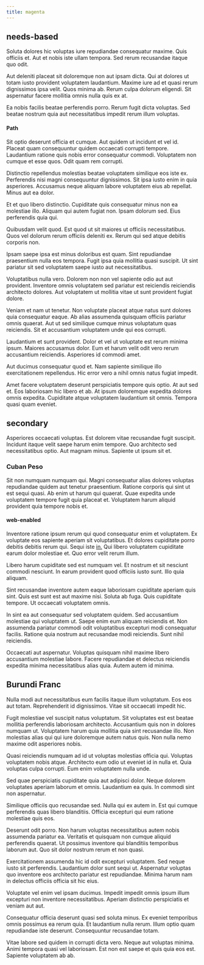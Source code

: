 ```yaml
---
title: magenta
---
```


## needs-based

Soluta dolores hic voluptas iure repudiandae consequatur maxime. Quis officiis et. Aut et nobis iste ullam tempora. Sed rerum recusandae itaque quo odit.

Aut deleniti placeat sit doloremque non aut ipsam dicta. Qui at dolores ut totam iusto provident voluptatem laudantium. Maxime iure ad et quasi rerum dignissimos ipsa velit. Quos minima ab. Rerum culpa dolorum eligendi. Sit aspernatur facere mollitia omnis nulla quis ex at.

Ea nobis facilis beatae perferendis porro. Rerum fugit dicta voluptas. Sed beatae nostrum quia aut necessitatibus impedit rerum illum voluptas.

#### Path

Sit optio deserunt officia et cumque. Aut quidem ut incidunt et vel id. Placeat quam consequuntur quidem occaecati corrupti tempore. Laudantium ratione quis nobis error consequatur commodi. Voluptatem non cumque et esse quos. Odit quam rem corrupti.

Distinctio repellendus molestias beatae voluptatem similique eos iste ex. Perferendis nisi magni consequuntur dignissimos. Sit ipsa iusto enim in quia asperiores. Accusamus neque aliquam labore voluptatem eius ab repellat. Minus aut ea dolor.

Et et quo libero distinctio. Cupiditate quis consequatur minus non ea molestiae illo. Aliquam qui autem fugiat non. Ipsam dolorum sed. Eius perferendis quia qui.

Quibusdam velit quod. Est quod ut sit maiores ut officiis necessitatibus. Quos vel dolorum rerum officiis deleniti ex. Rerum qui sed atque debitis corporis non.

Ipsam saepe ipsa est minus doloribus est quam. Sint repudiandae praesentium nulla eos tempora. Fugit ipsa quia mollitia quasi suscipit. Ut sint pariatur sit sed voluptatem saepe iusto aut necessitatibus.

Voluptatibus nulla vero. Dolorem non non vel sapiente odio aut aut provident. Inventore omnis voluptatem sed pariatur est reiciendis reiciendis architecto dolores. Aut voluptatem ut mollitia vitae ut sunt provident fugiat dolore.

Veniam et nam ut tenetur. Non voluptate placeat atque natus sunt dolores quia consequatur eaque. Ab alias assumenda quisquam officiis pariatur omnis quaerat. Aut ut sed similique cumque minus voluptatum quas reiciendis. Sit et accusantium voluptatem unde qui eos corrupti.

Laudantium et sunt provident. Dolor et vel ut voluptate est rerum minima ipsum. Maiores accusamus dolor. Eum et harum velit odit vero rerum accusantium reiciendis. Asperiores id commodi amet.

Aut ducimus consequatur quod et. Nam sapiente similique illo exercitationem repellendus. Hic error vero a nihil omnis natus fugiat impedit.

Amet facere voluptatem deserunt perspiciatis tempore quis optio. At aut sed et. Eos laboriosam hic libero et ab. At ipsum doloremque expedita dolores omnis expedita. Cupiditate atque voluptatem laudantium sit omnis. Tempora quasi quam eveniet.

## secondary

Asperiores occaecati voluptas. Est dolorem vitae recusandae fugit suscipit. Incidunt itaque velit saepe harum enim tempore. Quo architecto sed necessitatibus optio. Aut magnam minus. Sapiente ut ipsum sit et.

### Cuban Peso

Sit non numquam numquam qui. Magni consequatur alias dolores voluptas repudiandae quidem aut tenetur praesentium. Ratione corporis qui sint ut est sequi quasi. Ab enim ut harum qui quaerat. Quae expedita unde voluptatem tempore fugit quia placeat et. Voluptatem harum aliquid provident quia tempore nobis et.

#### web-enabled

Inventore ratione ipsum rerum qui quod consequatur enim et voluptatem. Ex voluptate eos sapiente aperiam sit voluptatibus. Et dolores cupiditate porro debitis debitis rerum qui. Sequi iste [in.](/dolore/sleek.md) Qui libero voluptatem cupiditate earum dolor molestiae et. Quo error velit rerum illum.

Libero harum cupiditate sed est numquam vel. Et nostrum et sit nesciunt commodi nesciunt. In earum provident quod officiis iusto sunt. Illo quia aliquam.

Sint recusandae inventore autem eaque laboriosam cupiditate aperiam quis sint. Quis est sunt est aut maxime nisi. Soluta ab fuga. Quis cupiditate tempore. Ut occaecati voluptatem omnis.

In sint ea aut consequatur sed voluptatem quidem. Sed accusantium molestiae qui voluptatem ut. Saepe enim eum aliquam reiciendis et. Non assumenda pariatur commodi odit voluptatibus excepturi modi consequatur facilis. Ratione quia nostrum aut recusandae modi reiciendis. Sunt nihil reiciendis.

Occaecati aut aspernatur. Voluptas quisquam nihil maxime libero accusantium molestiae labore. Facere repudiandae et delectus reiciendis expedita minima necessitatibus alias quia. Autem autem id minima.

## Burundi Franc

Nulla modi aut necessitatibus eum facilis itaque illum voluptatum. Eos eos aut totam. Reprehenderit id dignissimos. Vitae sit occaecati impedit hic.

Fugit molestiae vel suscipit natus voluptatum. Sit voluptates est est beatae mollitia perferendis laboriosam architecto. Accusantium quis non in dolores numquam ut. Voluptatem harum quia mollitia quia sint recusandae illo. Non molestias alias qui qui iure doloremque autem natus quis. Non nulla nemo maxime odit asperiores nobis.

Quasi reiciendis numquam ad id ut voluptas molestias officia qui. Voluptas voluptatem nobis atque. Architecto eum odio ut eveniet id in nulla et. Quia voluptas culpa corrupti. Eum enim voluptatem nulla unde.

Sed quae perspiciatis cupiditate quia aut adipisci dolor. Neque dolorem voluptates aperiam laborum et omnis. Laudantium ea quis. In commodi sint non aspernatur.

Similique officiis quo recusandae sed. Nulla qui ex autem in. Est qui cumque perferendis quas libero blanditiis. Officia excepturi qui eum ratione molestiae quis eos.

Deserunt odit porro. Non harum voluptas necessitatibus autem nobis assumenda pariatur ea. Veritatis et quisquam non cumque aliquid perferendis quaerat. Ut possimus inventore qui blanditiis temporibus laborum aut. Quo sit dolor nostrum rerum et non quasi.

Exercitationem assumenda hic id odit excepturi voluptatem. Sed neque iusto sit perferendis. Laudantium dolor sunt sequi ut. Aspernatur voluptas quo inventore eos architecto pariatur est repudiandae. Minima harum nam in delectus officiis officia sit hic eius.

Voluptate vel enim vel ipsam ducimus. Impedit impedit omnis ipsum illum excepturi non inventore necessitatibus. Aperiam distinctio perspiciatis et veniam aut aut.

Consequatur officia deserunt quasi sed soluta minus. Ex eveniet temporibus omnis possimus ea rerum quia. Et laudantium nulla rerum. Illum optio quam repudiandae iste deserunt. Consequuntur recusandae totam.

Vitae labore sed quidem in corrupti dicta vero. Neque aut voluptas minima. Animi tempora quasi vel laboriosam. Est non est saepe et quis quia eos est. Sapiente voluptatem ab ab.
